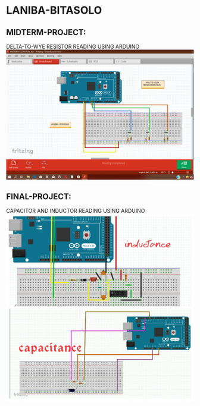 # LANIBA-BITASOLO
## MIDTERM-PROJECT:
DELTA-TO-WYE RESISTOR READING USING ARDUINO
<br>
[![INSERT YOUR FRITZING PICTURE HERE](https://github.com/BSCPE-2B-EE-1-TERM-1-S-Y-19-20/08-LANIBA-BITASOLO/blob/master/MIDTERM-PROJECT.png)]()


## FINAL-PROJECT:
CAPACITOR AND INDUCTOR READING USING ARDUINO
<br>
[![INSERT YOUR FRITZING PICTURE HERE](https://github.com/BSCPE-2B-EE-1-TERM-1-S-Y-19-20/08-LANIBA-BITASOLO/blob/master/FINAL-PROJECT.jpg)]()
